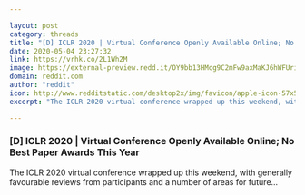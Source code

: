 ```yaml
---

layout: post
category: threads
title: "[D] ICLR 2020 | Virtual Conference Openly Available Online; No Best Paper Awards This Year"
date: 2020-05-04 23:27:32
link: https://vrhk.co/2L1Wh2M
image: https://external-preview.redd.it/OY9bb13HMcg9C2mFw9axMaKJ6hWFUri5IPWBycOy7Dk.jpg?width=1200&height=628.272251309&auto=webp&crop=1200:628.272251309,smart&s=0fe8caf8b9320f7bdfa2cd78a0124cacf4d0836d
domain: reddit.com
author: "reddit"
icon: http://www.redditstatic.com/desktop2x/img/favicon/apple-icon-57x57.png
excerpt: "The ICLR 2020 virtual conference wrapped up this weekend, with generally favourable reviews from participants and a number of areas for future..."

---
```


### [D] ICLR 2020 | Virtual Conference Openly Available Online; No Best Paper Awards This Year

The ICLR 2020 virtual conference wrapped up this weekend, with generally favourable reviews from participants and a number of areas for future...